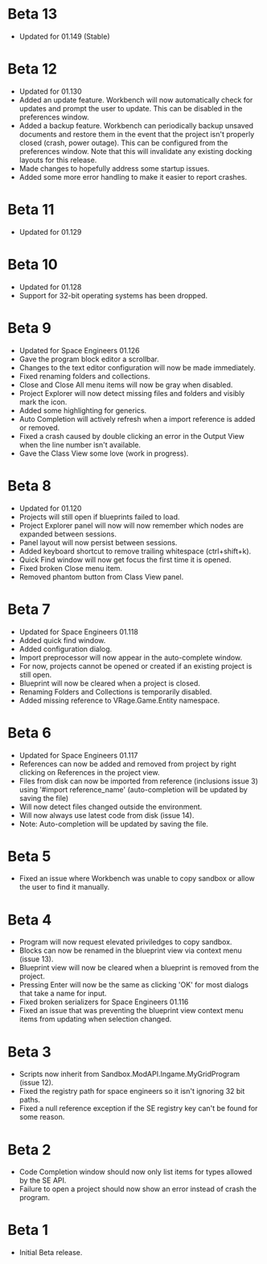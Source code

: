 Beta 13
================================
 * Updated for 01.149 (Stable)

Beta 12
================================
 * Updated for 01.130
 * Added an update feature. Workbench will now automatically check for updates and prompt the user to update. This can be disabled in the preferences window.
 * Added a backup feature. Workbench can periodically backup unsaved documents and restore them in the event that the project isn't properly closed (crash, power outage). This can be configured from the preferences window. Note that this will invalidate any existing docking layouts for this release.
 * Made changes to hopefully address some startup issues.
 * Added some more error handling to make it easier to report crashes.

Beta 11
================================
 * Updated for 01.129

Beta 10
================================
 * Updated for 01.128
 * Support for 32-bit operating systems has been dropped.

Beta 9
================================
 * Updated for Space Engineers 01.126
 * Gave the program block editor a scrollbar.
 * Changes to the text editor configuration will now be made immediately.
 * Fixed renaming folders and collections.
 * Close and Close All menu items will now be gray when disabled.
 * Project Explorer will now detect missing files and folders and visibly mark the icon.
 * Added some highlighting for generics.
 * Auto Completion will actively refresh when a import reference is added or removed.
 * Fixed a crash caused by double clicking an error in the Output View when the line number isn't available.
 * Gave the Class View some love (work in progress).

Beta 8
================================
 * Updated for 01.120
 * Projects will still open if blueprints failed to load.
 * Project Explorer panel will now will now remember which nodes are expanded between sessions.
 * Panel layout will now persist between sessions.
 * Added keyboard shortcut to remove trailing whitespace (ctrl+shift+k).
 * Quick Find window will now get focus the first time it is opened.
 * Fixed broken Close menu item.
 * Removed phantom button from Class View panel.

Beta 7
================================
 * Updated for Space Engineers 01.118
 * Added quick find window.
 * Added configuration dialog.
 * Import preprocessor will now appear in the auto-complete window.
 * For now, projects cannot be opened or created if an existing project is still open.
 * Blueprint will now be cleared when a project is closed.
 * Renaming Folders and Collections is temporarily disabled.
 * Added missing reference to VRage.Game.Entity namespace.

Beta 6
================================
 * Updated for Space Engineers 01.117
 * References can now be added and removed from project by right clicking on References in the project view.
 * Files from disk can now be imported from reference (inclusions issue 3) using '#import reference_name' (auto-completion will be updated by saving the file)
 * Will now detect files changed outside the environment.
 * Will now always use latest code from disk (issue 14).
 * Note: Auto-completion will be updated by saving the file.

Beta 5
================================
 * Fixed an issue where Workbench was unable to copy sandbox or allow the user to find it manually.

Beta 4
================================
 * Program will now request elevated priviledges to copy sandbox.
 * Blocks can now be renamed in the blueprint view via context menu (issue 13).
 * Blueprint view will now be cleared when a blueprint is removed from the project.
 * Pressing Enter will now be the same as clicking 'OK' for most dialogs that take a name for input.
 * Fixed broken serializers for Space Engineers 01.116
 * Fixed an issue that was preventing the blueprint view context menu items from updating when selection changed.

Beta 3
=================================
 * Scripts now inherit from Sandbox.ModAPI.Ingame.MyGridProgram (issue 12).
 * Fixed the registry path for space engineers so it isn't ignoring 32 bit paths.
 * Fixed a null reference exception if the SE registry key can't be found for some reason.

Beta 2
=================================
 * Code Completion window should now only list items for types allowed by the SE API.
 * Failure to open a project should now show an error instead of crash the program.

Beta 1
=================================
 * Initial Beta release.
